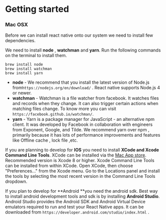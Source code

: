 # Getting started

### **Mac OSX**

Before we can install react native onto our system we need to install few dependencies.

We need to install **node** , **watchman** and **yarn**. Run the following commands on the terminal to install them.

```
brew install node 
brew install watchman
brew install yarn
```

* **node**  -  We recommend that you install the latest version of Node.js from`https://nodejs.org/en/download/` . React native supports Node.js 4 or newer.
* **watchman** - Watchman is a file watcher from facebook. It watches files and records when they change. It can also trigger certain actions when matching files change. To know more you can visit `https://facebook.github.io/watchman/`.
* **yarn** - Yarn is a package manager for JavaScript - an alternative npm client. It was developed by Facebook in collaboration with engineers from Exponent, Google, and Tilde. We recommend yarn over npm , primarily because it has lots of performance improvements and features like Offline cache , lock file ,etc.

If you are planning to develop for **IOS** you need to install **XCode **and** Xcode Command Line Tools**.  XCode can be installed via the [Mac App store](https://itunes.apple.com/us/app/xcode/id497799835?mt=12). Recommended version is Xcode 8 or higher.  Xcode Command Line Tools can be installed from within XCode. Open XCode, then choose "Preferences..." from the Xcode menu. Go to the Locations panel and install the tools by selecting the most recent version in the Command Line Tools dropdown.

If you plan to develop for **Android **you need the android sdk. Best way to install android development tools and sdk is by installing **Android Studio**. Android Studio provides the Android SDK and Android Virtual Device emulators required to run and test your React Native apps. It can be downloaded from `https://developer.android.com/studio/index.html` . 

